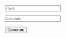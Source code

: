 <br>
<input type="text" id="row" placeholder="rows">
<p></p>
<input type="text" id="column" placeholder="columns">
<br><br>
<button onclick="displayLights()">Generate</button>
<div id="lightDisplay"></div>

<script>
   function displayLights() {
    document.getElementById("lightDisplay").innerHTML = ""; 

    var row = document.getElementById("row").value;
    var col = document.getElementById("column").value;
    var tempRed;
    var tempBlue;
    var tempGreen;

    fetch(`https://music.nighthawkcoders.tk/api/light/${row}/${col}`)
    .then(data => data.json())
    .then(data => {
      console.log(data);

      var p = document.createElement("p");
      for (let i = 0; i < row * col; i++) {
        tempRed = data[i].light.red;
        tempGreen = data[i].light.green; 
        tempBlue = data[i].light.blue;
        
        var div = document.createElement("div");
        div.style.width = "200px";
        div.style.height = "200px"; 
        div.innerHTML += tempRed + ',' + tempGreen + ',' + tempBlue;
        div.style.backgroundColor = 'rgb(' + tempRed + ',' + tempGreen + ',' + tempBlue + ')';
        div.style.padding = "5px 5px";
        div.style.display = "inline-block";
        document.getElementById("lightDisplay").appendChild(div); 

        if ((i+1)%row == 0) {
          document.getElementById("lightDisplay").appendChild(p.cloneNode());
        }
      }
      
    }) 

   }
</script>